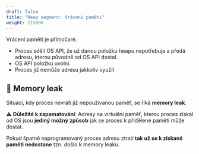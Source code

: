 ```yaml
---
draft: false
title: "Heap segment: Vrácení paměti"
weight: 215000
---
```


Vrácení paměti je přímočaré.

- Proces sdělí OS API, že už danou položku heapu nepotřebuje a předá adresu, kterou původně od OS API dostal.
- OS API položku uvolní.
- Proces již nemůže adresu jakkoliv využít

## 🐛 Memory leak

Situaci, kdy proces nevrátí již nepoužívanou paměť, se říká **memory leak**.

<div class="note-blue">

⚠️ **Důležité k zapamatování**: Adresy na virtuální paměť, kterou proces získal od OS jsou **jediný možný způsob** jak se proces k přidělené paměti může dostat. 

Pokud špatně naprogramovaný proces adresu ztratí **tak už se k získané paměti nedostane** tzn. došlo k memory leaku.

</div>


